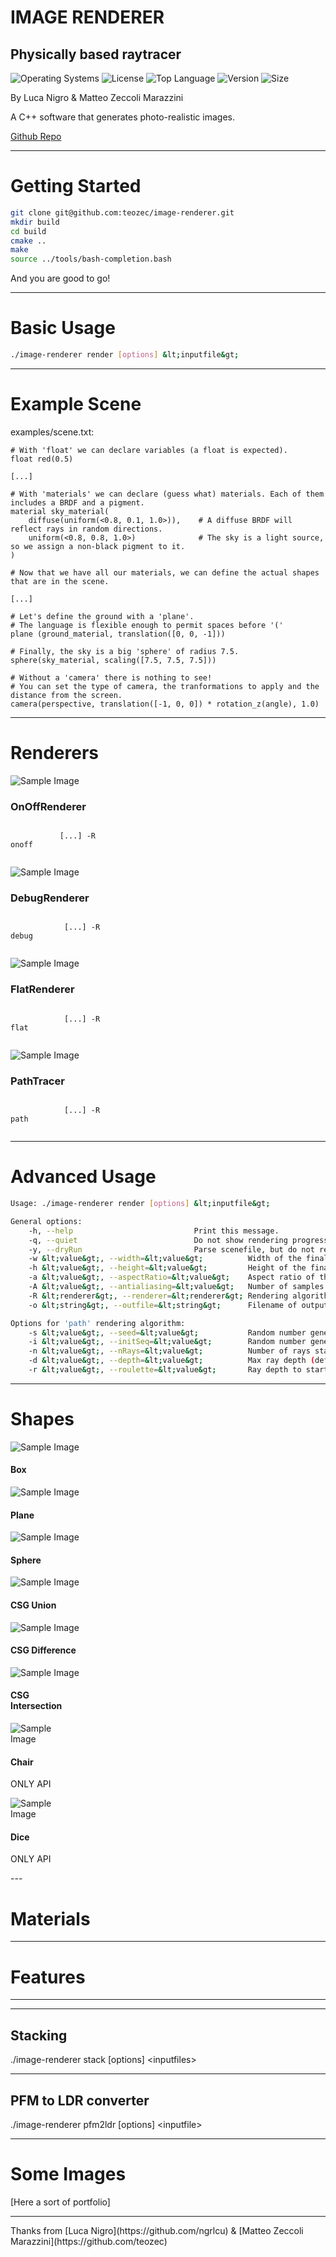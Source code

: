 <!-- .slide: data-state="layout-title"  -->

# IMAGE RENDERER

## Physically based raytracer

![Operating Systems](https://img.shields.io/badge/OS-Linux%20%7C%20MacOS%20%7C%20Windows-lightgrey)
![License](https://img.shields.io/github/license/teozec/image-renderer)
![Top Language](https://img.shields.io/github/languages/top/teozec/image-renderer)
![Version](https://img.shields.io/github/v/release/teozec/image-renderer)
![Size](https://img.shields.io/github/repo-size/teozec/image-renderer)

<p>By Luca Nigro & Matteo Zeccoli Marazzini</p>

<p>A C++ software that generates photo-realistic images.</p>
  
<p class="no-fragment btn-group" role="group" aria-label="Basic example">
<a class="btn btn-lg btn-warning text-dark" href="https://github.com/teozec/image-renderer">Github Repo</a>
</p>

---

# Getting Started

```bash [1|2-5|6]
git clone git@github.com:teozec/image-renderer.git
mkdir build
cd build
cmake ..
make
source ../tools/bash-completion.bash
```

And you are good to go!

---

# Basic Usage

```bash
./image-renderer render [options] &lt;inputfile&gt;
```

---

# Example Scene

examples/scene.txt:

``` [1-4|6-10|12-21|23-25]
# With 'float' we can declare variables (a float is expected).
float red(0.5)

[...]

# With 'materials' we can declare (guess what) materials. Each of them includes a BRDF and a pigment.
material sky_material(
	diffuse(uniform(<0.8, 0.1, 1.0>)),    # A diffuse BRDF will reflect rays in random directions.
	uniform(<0.8, 0.8, 1.0>)              # The sky is a light source, so we assign a non-black pigment to it.
)

# Now that we have all our materials, we can define the actual shapes that are in the scene.

[...]

# Let's define the ground with a 'plane'.
# The language is flexible enough to permit spaces before '('
plane (ground_material, translation([0, 0, -1]))

# Finally, the sky is a big 'sphere' of radius 7.5.
sphere(sky_material, scaling([7.5, 7.5, 7.5]))

# Without a 'camera' there is nothing to see!
# You can set the type of camera, the tranformations to apply and the distance from the screen.
camera(perspective, translation([-1, 0, 0]) * rotation_z(angle), 1.0)
```
---
# Renderers

<div class="card-group">
  <div class="card fragment fade-in-then-semi-out" style="width: 12em">
    <img data-src="images/renderer_onoff.png" class="card-img-top img-fluid" alt="Sample Image">
    <div class="card-body">
      <h3 class="card-title">OnOffRenderer</h3>
      <p class="card-text">
          <code>
           [...] -R onoff
          </code>
      </p>
    </div>
  </div>
  <div class="card fragment fade-in-then-semi-out" style="width: 12em">
    <img data-src="images/renderer_debug.png" class="card-img-top img-fluid" alt="Sample Image">
    <div class="card-body">
      <h3 class="card-title">DebugRenderer</h3>
      <p class="card-text">
          <code>
            [...] -R debug
          </code>
      </p>
    </div>
  </div>
  <div class="card fragment fade-in-then-semi-out" style="width: 12em">
    <img data-src="images/renderer_flat.png" class="card-img-top img-fluid" alt="Sample Image">
    <div class="card-body">
      <h3 class="card-title">FlatRenderer</h3>
      <p class="card-text">
          <code>
            [...] -R flat
          </code>
      </p>
    </div>
  </div>
  <div class="card fragment fade-in-then-semi-out" style="width: 12em">
    <img data-src="images/renderer_path.png" class="card-img-top img-fluid" alt="Sample Image">
    <div class="card-body">
      <h3 class="card-title">PathTracer</h3>
      <p class="card-text">
          <code>
            [...] -R path
          </code>
    </div>
  </div>
</div>

---

# Advanced Usage

```bash [1|3-13|14-20]
Usage: ./image-renderer render [options] &lt;inputfile&gt;

General options:
	-h, --help                           Print this message.
	-q, --quiet                          Do not show rendering progress.
	-y, --dryRun                         Parse scenefile, but do not render image.
	-w &lt;value&gt;, --width=&lt;value&gt;          Width of the final image (default 640).
	-h &lt;value&gt;, --height=&lt;value&gt;         Height of the final image (default 480).
	-a &lt;value&gt;, --aspectRatio=&lt;value&gt;    Aspect ratio of the final image (default width/height).
	-A &lt;value&gt;, --antialiasing=&lt;value&gt;   Number of samples per single pixel (default 0).
	-R &lt;renderer&gt;, --renderer=&lt;renderer&gt; Rendering algorithm (default 'path').
	-o &lt;string&gt;, --outfile=&lt;string&gt;      Filename of output image.

Options for 'path' rendering algorithm:
	-s &lt;value&gt;, --seed=&lt;value&gt;           Random number generator seed (default 42).
	-i &lt;value&gt;, --initSeq=&lt;value&gt;        Random number generator init sequence (default 54).
	-n &lt;value&gt;, --nRays=&lt;value&gt;          Number of rays started at each intersection (default 3).
	-d &lt;value&gt;, --depth=&lt;value&gt;          Max ray depth (default 4).
	-r &lt;value&gt;, --roulette=&lt;value&gt;       Ray depth to start Russian roulette (default 3).
```

---

# Shapes

<div class="card-group">
  <div class="card fragment fade-in" style="width: 8em">
    <img data-src="images/shape_cube.gif" class="card-img-top img-fluid" alt="Sample Image">
    <div class="card-body">
      <h4 class="card-title">Box</h4>
    </div>
  </div>
  <div class="card fragment fade-in" style="width: 8em">
    <img data-src="images/shape_plane.gif" class="card-img-top img-fluid" alt="Sample Image">
    <div class="card-body">
      <h4 class="card-title">Plane</h4>
    </div>
  </div>
  <div class="card fragment fade-in" style="width: 8em">
    <img data-src="images/shape_sphere.gif" class="card-img-top img-fluid" alt="Sample Image">
    <div class="card-body">
      <h4 class="card-title">Sphere</h4>
    </div>
  </div>
  <div class="card fragment fade-in" style="width: 8em">
    <img data-src="images/shape_union.gif" class="card-img-top img-fluid" alt="Sample Image">
    <div class="card-body">
      <h4 class="card-title">CSG Union</h4>
    </div>
  </div>
  <div class="card fragment fade-in" style="width: 8em">
    <img data-src="images/shape_difference.gif" class="card-img-top img-fluid" alt="Sample Image">
    <div class="card-body">
      <h4 class="card-title">CSG Difference</h4>
    </div>
  </div>
  <div class="card fragment fade-in" style="width: 8em">
    <img data-src="images/shape_intersection.gif" class="card-img-top img-fluid" alt="Sample Image">
    <div class="card-body">
      <h4 class="card-title">CSG Intersection</h4>
    </div>
  </div>
</div>
<div class="card-group">
  <div class="card fragment fade-in" style="width: 6em">
    <img data-src="images/asset_chair.gif" class="card-img-top img-fluid" alt="Sample Image">
    <div class="card-body">
      <h4 class="card-title">Chair</h4>
      <div class="alert alert-danger fragment">
	<p class="card-text">ONLY API</p>
      </div>
    </div>
  </div>
  <div class="card fragment fade-in" style="width: 6em">
    <img data-src="images/asset_dice.gif" class="card-img-top img-fluid" alt="Sample Image">
    <div class="card-body">
      <h4 class="card-title">Dice</h4>
      <div class="alert alert-danger fragment">
        <p class="card-text">ONLY API</p>
      </div>
    </div>
  </div>
</div>
---

<!-- .slide: data-state="layout-background-image" data-background-image="images/materials.gif" -->
  
# Materials



---

# Features

---

<!-- .slide: data-state="layout-background-image" data-background-image="images/antialiasing.gif" -->

---

<!-- .slide: data-state="layout-background-image" data-background-image="images/stack.png" -->

## Stacking

./image-renderer stack [options] &lt;inputfiles&gt;

---

<!-- .slide: data-state="layout-mostly-image" data-background-image="images/pfm2ldr.png" -->

## PFM to LDR converter

./image-renderer pfm2ldr [options] &lt;inputfile&gt;

---

# Some Images

[Here a sort of portfolio]

---
<p>
Thanks from [Luca Nigro](https://github.com/ngrlcu) & [Matteo Zeccoli Marazzini](https://github.com/teozec) <i class="twa twa-beaming-face-with-smiling-eyes"></i></p>
